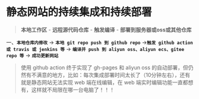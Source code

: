 # 静态网站的持续集成和持续部署

>  **本地工作区** - **远程源代码仓库** - **触发编译** - **部署到服务器或oss或其他仓库**

一、**`本地仓库内修改`** -> **`本地 git repo push 到 github repo`** ->**`触发 github action 或 travis 或 jenkins 等`** -> **`编译并 push 到 aliyun oss、aliyun ecs、gitee repo 等`** -> **`成功更新网站`**

> 使用 github action 终于实现了 gh-pages 和 aliyun oss 的自动部署，但仍然有不满意的地方，比如：每次集成部署时间太长了（10分钟左右），还有就是静态网站无法实现 web 端在线编辑，在 web 端实时编辑功能一直都想有，这样就不局限在哪一台电脑了！！！
